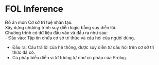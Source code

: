# FOL Inference<br/>
Đồ án môn Cơ sở trí tuệ nhân tạo.<br/>
Xây dựng chương trình suy diễn logic bằng suy diễn lùi.<br/>
Chương trình có dữ liệu đầu vào và đầu ra như sau:<br/>- Đầu vào: Tập tin chứa cơ sở trí thức và câu hỏi của người dùng.<br/>
- Đầu ra: Câu trả lời của hệ thống, được suy diễn từ câu hỏi trên cơ sở tri thức đã có.<br/>
- Cú pháp biểu diễn vị từ tương tự như cú pháp của Prolog.
